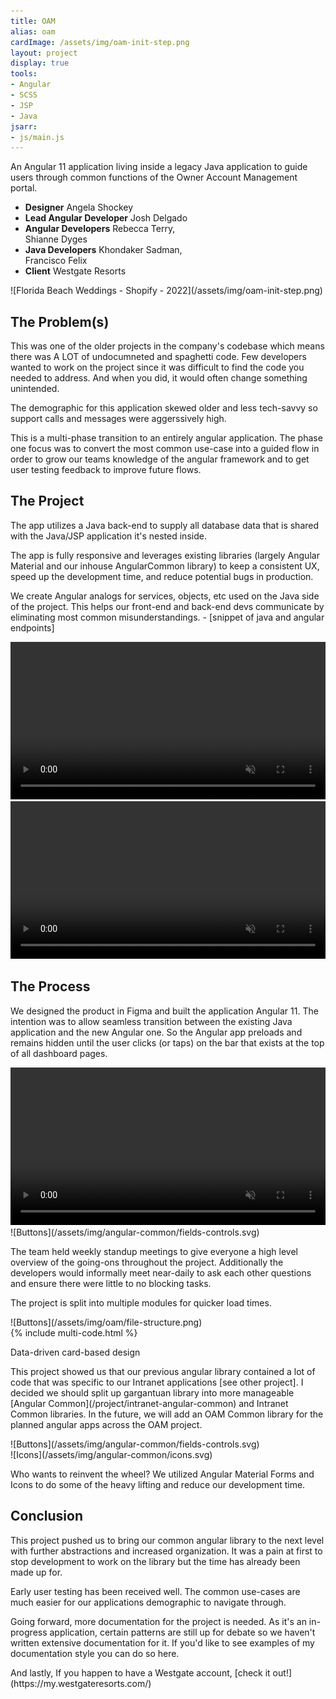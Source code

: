 ```yaml
---
title: OAM
alias: oam
cardImage: /assets/img/oam-init-step.png
layout: project
display: true
tools:
- Angular
- SCSS
- JSP
- Java
jsarr:
- js/main.js
---
```


<section class="project-section project-section--intro">
	<div class="project-section__inner">
		<div class="project-section__intro-text">
			<p class="project-section__summary">An Angular 11 application living inside a legacy Java application to guide users through common functions of the Owner Account Management portal.</p>
		</div>
		<ul class="flex-row__column project-section__team project-section__team--inline">
			<li class="project-section__team-member">
				<strong>Designer</strong>
				<span>Angela Shockey</span>
			</li>
			<li class="project-section__team-member">
				<strong>Lead Angular Developer</strong>
				<span>Josh Delgado</span>
			</li>
			<li class="project-section__team-member">
				<strong>Angular Developers</strong>
				<span>Rebecca Terry,<br>Shianne Dyges</span>
			</li>
			<li class="project-section__team-member">
				<strong>Java Developers</strong>
				<span>Khondaker Sadman,<br>Francisco Felix</span>
			</li>
			<li class="project-section__team-member">
				<strong>Client</strong>
				<span>Westgate Resorts</span>
			</li>
		</ul>
		<span class="project-section__img">
			<span markdown="1">![Florida Beach Weddings - Shopify - 2022](/assets/img/oam-init-step.png)</span>
		</span>
	</div>
</section>
<section class="project-section">
	<div class="project-section__inner">
		<h2 class="project-section__title">The Problem(s)</h2>
		<div class="flex-row flex-row--container flex-row--justify-center">
			<div class="flex-row__column flex-row__column--8">
				<p>This was one of the older projects in the company's codebase which means there was A LOT of undocumneted and spaghetti code. Few developers wanted to work on the project since it was difficult to find the code you needed to address. And when you did, it would often change something unintended.</p>
				<p>The demographic for this application skewed older and less tech-savvy so support calls and messages were aggerssively high.</p>
				<p>This is a multi-phase transition to an entirely angular application. The phase one focus was to convert the most common use-case into a guided flow in order to grow our teams knowledge of the angular framework and to get user testing feedback to improve future flows.</p>
			</div>
		</div>
	</div>
</section>
<section class="project-section">
	<div class="project-section__inner">
		<h2 class="project-section__title">The Project</h2>
		<div class="flex-row flex-row--container">
			<div class="flex-row__column">
				<p>The app utilizes a Java back-end to supply all database data that is shared with the Java/JSP application it's nested inside.</p>
				<p>The app is fully responsive and leverages existing libraries (largely Angular Material and our inhouse AngularCommon library) to keep a consistent UX, speed up the development time, and reduce potential bugs in production.</p>
				<p>We create Angular analogs for services, objects, etc used on the Java side of the project. This helps our front-end and back-end devs communicate by eliminating most common misunderstandings. - [snippet of java and angular endpoints]</p>
				<p></p>
			</div>
			<div class="flex-row__column">
				<div class="project-section__mockups">
					<div class="desktop">
						<div class="desktop__screen">
							<video width="100%" autoplay muted loop playsinline>
								<source src="/assets/video/oam/oam-guided-flow-from-dash-loop.webm" type="video/webm">
								<source src="/assets/video/oam/oam-guided-flow-from-dash-loop.mp4" type="video/mp4">
								Your browser does not support the video tag.
							</video>
						</div>
						<div class="desktop__stand"></div>
						<div class="desktop__base"></div>
					</div>
					<div class="tablet">
						<div class="tablet__screen"></div>
					</div>
					<div class="iphone">
						<div class="iphone__screen">
							<video width="100%" autoplay muted loop playsinline>
								<source src="/assets/video/oam/oam-mobile-guided-flow.webm" type="video/webm">
								<source src="/assets/video/oam/oam-mobile-guided-flow.mp4" type="video/mp4">
								Your browser does not support the video tag.
							</video>
						</div>
					</div>
				</div>
			</div>
		</div>
	</div>
</section>
<section class="project-section project-section--process">
	<div class="project-section__inner">
		<h2 class="project-section__title">The Process</h2>
		<div class="flex-row flex-row--container">
			<div class="flex-row__column flex-row__column--6">
				<p>We designed the product in Figma and built the application Angular 11. The intention was to allow seamless transition between the existing Java application and the new Angular one. So the Angular app preloads and remains hidden until the user clicks (or taps) on the bar that exists at the top of all dashboard pages.</p>
			</div>
			<div class="flex-row__column flex-row__column--6">
				<div class="desktop">
					<div class="desktop__screen">
						<video width="100%" autoplay muted loop playsinline>
							<source src="/assets/video/oam/oam-guided-flow-from-dash-loop.webm" type="video/webm">
							<source src="/assets/video/oam/oam-guided-flow-from-dash-loop.mp4" type="video/mp4">
							Your browser does not support the video tag.
						</video>
					</div>
					<div class="desktop__stand"></div>
					<div class="desktop__base"></div>
				</div>
			</div>
			<div class="flex-row__column flex-row__column--6">
				<span class="project-section__img">
					<span markdown="1">![Buttons](/assets/img/angular-common/fields-controls.svg)</span>
				</span>
			</div>
			<div class="flex-row__column flex-row__column--6">
				<p>The team held weekly standup meetings to give everyone a high level overview of the going-ons throughout the project. Additionally the developers would informally meet near-daily to ask each other questions and ensure there were little to no blocking tasks.</p>
			</div>
			<div class="flex-row__column flex-row__column--6">
				<p>The project is split into multiple modules for quicker load times.</p>
			</div>
			<div class="flex-row__column flex-row__column--6">
				<span class="project-section__img">
					<span markdown="1">![Buttons](/assets/img/oam/file-structure.png)</span>
				</span>
			</div>
			<div class="flex-row__column flex-row__column--6">
				{% include multi-code.html %}
				<!-- <span class="project-section__img">
					<span markdown="1">![Buttons](/assets/img/oam-init-step.png)</span>
				</span> -->
			</div>
			<div class="flex-row__column flex-row__column--6">
				<p>Data-driven card-based design</p>
			</div>
			<div class="flex-row__column flex-row__column--6">
				<p markdown="1">This project showed us that our previous angular library contained a lot of code that was specific to our Intranet applications [see other project]. I decided we should split up gargantuan library into more manageable [Angular Common](/project/intranet-angular-common) and Intranet Common libraries. In the future, we will add an OAM Common library for the planned angular apps across the OAM project.</p>
			</div>
			<div class="flex-row__column flex-row__column--6">
				<span class="project-section__img">
					<span markdown="1">![Buttons](/assets/img/angular-common/fields-controls.svg)</span>
				</span>
			</div>
			<div class="flex-row__column flex-row__column--6">
				<span class="project-section__img">
					<span markdown="1">![Icons](/assets/img/angular-common/icons.svg)</span>
				</span>
			</div>
			<div class="flex-row__column flex-row__column--6">
				<p>Who wants to reinvent the wheel? We utilized Angular Material Forms and Icons to do some of the heavy lifting and reduce our development time.</p>
			</div>
		</div>
	</div>
</section>
<section class="project-section">
	<div class="project-section__inner">
		<h2 class="project-section__title">Conclusion</h2>
		<div class="flex-row flex-row--container flex-row--justify-center">
			<div class="flex-row__column flex-row__column--8">
				<p>This project pushed us to bring our common angular library to the next level with further abstractions and increased organization. It was a pain at first to stop development to work on the library but the time has already been made up for.</p>
				<p>Early user testing has been received well. The common use-cases are much easier for our applications demographic to navigate through.</p>
				<p>Going forward, more documentation for the project is needed. As it's an in-progress application, certain patterns are still up for debate so we haven't written extensive documentation for it. If you'd like to see examples of my documentation style you can do so here.</p>
				<p markdown="1">And lastly, If you happen to have a Westgate account, [check it out!](https://my.westgateresorts.com/)</p>
			</div>
		</div>
	</div>
</section>